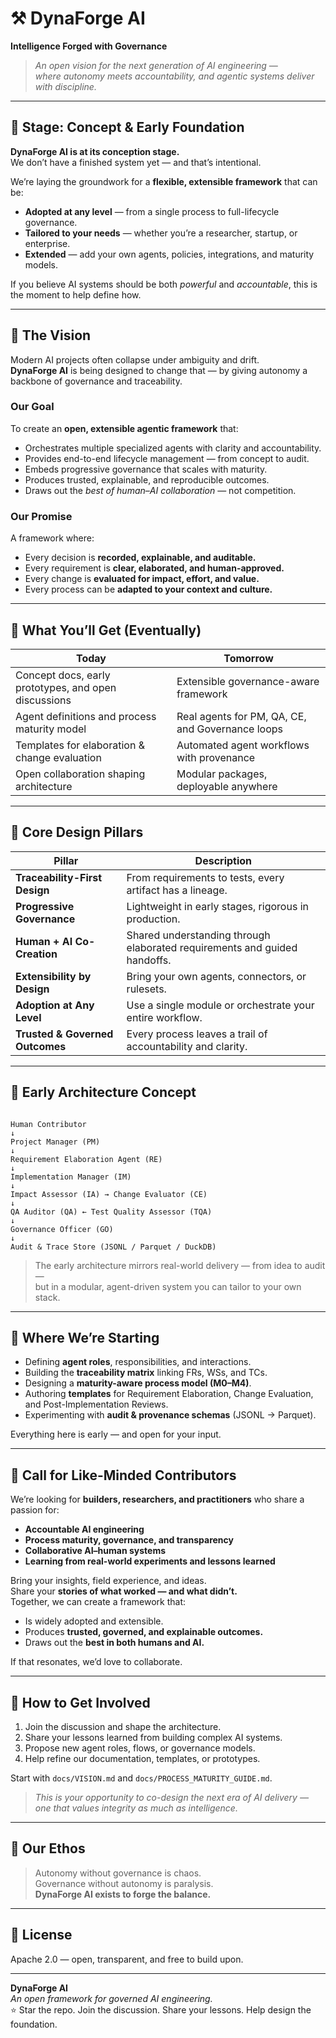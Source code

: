 # ⚒️ DynaForge AI  
**Intelligence Forged with Governance**

> *An open vision for the next generation of AI engineering —  
> where autonomy meets accountability, and agentic systems deliver with discipline.*

---

## 🌱 Stage: Concept & Early Foundation

**DynaForge AI is at its conception stage.**  
We don’t have a finished system yet — and that’s intentional.

We’re laying the groundwork for a **flexible, extensible framework** that can be:

- **Adopted at any level** — from a single process to full-lifecycle governance.  
- **Tailored to your needs** — whether you’re a researcher, startup, or enterprise.  
- **Extended** — add your own agents, policies, integrations, and maturity models.  

If you believe AI systems should be both *powerful* and *accountable*, this is the moment to help define how.

---

## 🚀 The Vision

Modern AI projects often collapse under ambiguity and drift.  
**DynaForge AI** is being designed to change that — by giving autonomy a backbone of governance and traceability.

### Our Goal
To create an **open, extensible agentic framework** that:

- Orchestrates multiple specialized agents with clarity and accountability.  
- Provides end-to-end lifecycle management — from concept to audit.  
- Embeds progressive governance that scales with maturity.  
- Produces trusted, explainable, and reproducible outcomes.  
- Draws out the *best of human–AI collaboration* — not competition.

### Our Promise
A framework where:
- Every decision is **recorded, explainable, and auditable.**  
- Every requirement is **clear, elaborated, and human-approved.**  
- Every change is **evaluated for impact, effort, and value.**  
- Every process can be **adapted to your context and culture.**

---

## 🧭 What You’ll Get (Eventually)

| Today | Tomorrow |
|--------|-----------|
| Concept docs, early prototypes, and open discussions | Extensible governance-aware framework |
| Agent definitions and process maturity model | Real agents for PM, QA, CE, and Governance loops |
| Templates for elaboration & change evaluation | Automated agent workflows with provenance |
| Open collaboration shaping architecture | Modular packages, deployable anywhere |

---

## 🧩 Core Design Pillars

| Pillar | Description |
|---------|-------------|
| **Traceability-First Design** | From requirements to tests, every artifact has a lineage. |
| **Progressive Governance** | Lightweight in early stages, rigorous in production. |
| **Human + AI Co-Creation** | Shared understanding through elaborated requirements and guided handoffs. |
| **Extensibility by Design** | Bring your own agents, connectors, or rulesets. |
| **Adoption at Any Level** | Use a single module or orchestrate your entire workflow. |
| **Trusted & Governed Outcomes** | Every process leaves a trail of accountability and clarity. |

---

## 🧱 Early Architecture Concept

```

Human Contributor
↓
Project Manager (PM)
↓
Requirement Elaboration Agent (RE)
↓
Implementation Manager (IM)
↓
Impact Assessor (IA) → Change Evaluator (CE)
↓
QA Auditor (QA) ← Test Quality Assessor (TQA)
↓
Governance Officer (GO)
↓
Audit & Trace Store (JSONL / Parquet / DuckDB)

```

> The early architecture mirrors real-world delivery — from idea to audit —  
> but in a modular, agent-driven system you can tailor to your own stack.

---

## 🧪 Where We’re Starting

- Defining **agent roles**, responsibilities, and interactions.  
- Building the **traceability matrix** linking FRs, WSs, and TCs.  
- Designing a **maturity-aware process model (M0–M4)**.  
- Authoring **templates** for Requirement Elaboration, Change Evaluation, and Post-Implementation Reviews.  
- Experimenting with **audit & provenance schemas** (JSONL → Parquet).  

Everything here is early — and open for your input.

---

## 🤝 Call for Like-Minded Contributors

We’re looking for **builders, researchers, and practitioners** who share a passion for:

- **Accountable AI engineering**  
- **Process maturity, governance, and transparency**  
- **Collaborative AI–human systems**  
- **Learning from real-world experiments and lessons learned**

Bring your insights, field experience, and ideas.  
Share your **stories of what worked — and what didn’t.**  
Together, we can create a framework that:

- Is widely adopted and extensible.  
- Produces **trusted, governed, and explainable outcomes.**  
- Draws out the **best in both humans and AI.**

If that resonates, we’d love to collaborate.

---

## 💬 How to Get Involved

1. Join the discussion and shape the architecture.  
2. Share your lessons learned from building complex AI systems.  
3. Propose new agent roles, flows, or governance models.  
4. Help refine our documentation, templates, or prototypes.

Start with `docs/VISION.md` and `docs/PROCESS_MATURITY_GUIDE.md`.

> *This is your opportunity to co-design the next era of AI delivery — one that values integrity as much as intelligence.*

---

## 🧠 Our Ethos

> Autonomy without governance is chaos.  
> Governance without autonomy is paralysis.  
> **DynaForge AI exists to forge the balance.**

---

## 📜 License
Apache 2.0 — open, transparent, and free to build upon.

---

**DynaForge AI**  
*An open framework for governed AI engineering.*  
⭐ Star the repo. Join the discussion. Share your lessons. Help design the foundation.
```
